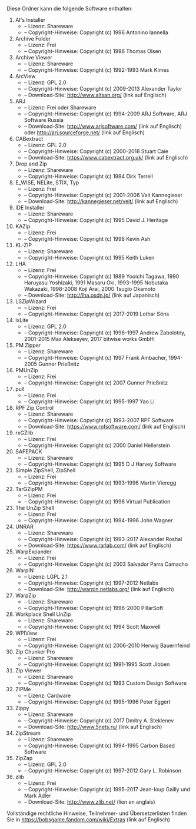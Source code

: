 ﻿Diese Ordner kann die folgende Software enthalten:

1. AI's Installer
   - – Lizenz: Shareware
   - – Copyright-Hinweise: Copyright (c) 1996 Antonino Iannella
2. Archive Folder
   - – Lizenz: Frei
   - – Copyright-Hinweise: Copyright (c) 1996 Thomas Olsen
3. Archive Viewer
   - – Lizenz: Shareware
   - – Copyright-Hinweise: Copyright (c) 1992-1993 Mark Kimes
4. ArcView
   - – Lizenz: GPL 2.0
   - – Copyright-Hinweise: Copyright (c) 2009-2013 Alexander Taylor
   - – Download-Site: http://www.altsan.org/ (link auf Englisch)
5. ARJ
   - – Lizenz: Frei oder Shareware
   - – Copyright-Hinweise: Copyright (c) 1994-2009 ARJ Software, ARJ Software Russia
   - – Download-Site: http://www.arjsoftware.com/ (link auf Englisch) oder http://arj.sourceforge.net/ (link auf Englisch)
6. CABextract
   - – Lizenz: GPL 2.0
   - – Copyright-Hinweise: Copyright (c) 2000-2018 Stuart Caie
   - – Download-Site: https://www.cabextract.org.uk/ (link auf Englisch)
7. Drop and Zip
   - – Lizenz: Shareware
   - – Copyright-Hinweise: Copyright (c) 1994 Dirk Terrell
8. E_WISE, NELite, STIX, Typ
   - – Lizenz: Frei
   - – Copyright-Hinweise: Copyright (c) 2001-2006 Veit Kannegieser
   - – Download-Site: http://kannegieser.net/veit/ (link auf Englisch)
9. IDE Installer
   - – Lizenz: Shareware
   - – Copyright-Hinweise: Copyright (c) 1995 David J. Heritage
10. KAZip
    - – Lizenz: Frei
    - – Copyright-Hinweise: Copyright (c) 1998 Kevin Ash
11. KL-ZIP
    - – Lizenz: Shareware
    - – Copyright-Hinweise: Copyright (c) 1995 Keith Luken
12. LHA
    - – Lizenz: Frei
    - – Copyright-Hinweise: Copyright (c) 1989 Yooichi Tagawa, 1990 Haruyasu Yoshizaki, 1991 Masaru Oki, 1993-1995 Nobutaka Wakazaki, 1998-2008 Koji Arai, 2000 Tsugio Okamoto
    - – Download-Site: http://lha.osdn.jp/ (link auf Japanisch)
13. LSZipWizard
    - – Lizenz: Frei
    - – Copyright-Hinweise: Copyright (c) 2017-2019 Lothar Söns
14. lxLite
    - – Lizenz: GPL 2.0
    - – Copyright-Hinweise: Copyright (c) 1996-1997 Andrew Zabolotny, 2001-2015 Max Alekseyev, 2017 bitwise works GmbH
15. PM Zipper
    - – Lizenz: Shareware
    - – Copyright-Hinweise: Copyright (c) 1997 Frank Ambacher, 1994-2005 Gunner Prießnitz
16. PMUnZip
    - – Lizenz: Frei
    - – Copyright-Hinweise: Copyright (c) 2007 Gunner Prießnitz
17. pull
    - – Lizenz: Frei
    - – Copyright-Hinweise: Copyright (c) 1995-1997 Yao Li
18. RPF Zip Control
    - – Lizenz: Shareware
    - – Copyright-Hinweise: Copyright (c) 1993-2007 RPF Software
    - – Download-Site: https://www.rpfsoftware.com/ (link auf Englisch)
19. rxGZlib
    - – Lizenz: Frei
    - – Copyright-Hinweise: Copyright (c) 2000 Daniel Hellerstein
20. SAFEPACK
    - – Lizenz: Shareware
    - – Copyright-Hinweise: Copyright (c) 1995 D J Harvey Software
21. Simple ZipShell, ZipShell
    - – Lizenz: Frei
    - – Copyright-Hinweise: Copyright (c) 1993-1996 Martin Vieregg
22. TarGZipPM
    - – Lizenz: Frei
    - – Copyright-Hinweise: Copyright (c) 1998 Virtual Publication
23. The UnZip Shell
    - – Lizenz: Frei
    - – Copyright-Hinweise: Copyright (c) 1994-1996 John Wagner
24. UNRAR
    - – Lizenz: Shareware
    - – Copyright-Hinweise: Copyright (c) 1993-2017 Alexander Roshal
    - – Download-Site: https://www.rarlab.com/ (link auf Englisch)
25. WarpExpander
    - – Lizenz: Frei
    - – Copyright-Hinweise: Copyright (c) 2003 Salvador Parra Camacho
26. WarpIN
    - – Lizenz: LGPL 2.1
    - – Copyright-Hinweise: Copyright (c) 1997-2012 Netlabs
    - – Download-Site: http://warpin.netlabs.org/ (link auf Englisch)
27. WarpZip
    - – Lizenz: Shareware
    - – Copyright-Hinweise: Copyright (c) 1996-2000 PillarSoft
28. Workplace Shell UnZip
    - – Lizenz: Shareware
    - – Copyright-Hinweise: Copyright (c) 1994 Scott Maxwell
29. WPIView
    - – Lizenz: Frei
    - – Copyright-Hinweise: Copyright (c) 2006-2010 Herwig Bauernfeind
30. Zip Chunker Pro
    - – Lizenz: Shareware
    - – Copyright-Hinweise: Copyright (c) 1991-1995 Scott Jibben
31. Zip Viewer
    - – Lizenz: Shareware
    - – Copyright-Hinweise: Copyright (c) 1993 Custom Design Software
32. ZiPMe
    - – Lizenz: Cardware
    - – Copyright-Hinweise: Copyright (c) 1995-1996 Peter Eggert
33. Zippy
    - – Lizenz: Shareware
    - – Copyright-Hinweise: Copyright (c) 2017 Dmitry A. Steklenev
    - – Download-Site: http://www.5nets.ru/ (link auf Englisch)
34. ZipStream
    - – Lizenz: Shareware
    - – Copyright-Hinweise: Copyright (c) 1994-1995 Carbon Based Software
35. ZipZap
    - – Lizenz: GPL 2.0
    - – Copyright-Hinweise: Copyright (c) 1997-2012 Gary L. Robinson
36. zlib
    - – Lizenz: Frei
    - – Copyright-Hinweise: Copyright (c) 1995-2017 Jean-loup Gailly und Mark Adler
    - – Download-Site: http://www.zlib.net/ (lien en anglais)

Vollständige rechtliche Hinweise, Teilnehmer- und Übersetzerlisten finden Sie in https://bobsgame.fandom.com/wiki/Extras (link auf Englisch)